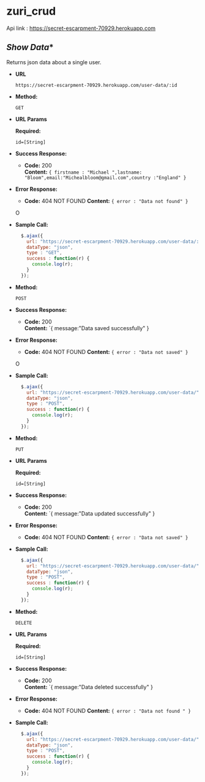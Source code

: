 # zuri_crud
Api link : https://secret-escarpment-70929.herokuapp.com

*Show Data**
----
  Returns json data about a single user.

* **URL**

      https://secret-escarpment-70929.herokuapp.com/user-data/:id

* **Method:**

  `GET`
  
*  **URL Params**

   **Required:**
 
   `id=[String]`



* **Success Response:**

  * **Code:** 200 <br />
    **Content:** `{ firstname : "Michael ",lastname: "Bloom",email:"Michealbloom@gmail.com",country :"England" }`
 
* **Error Response:**

  * **Code:** 404 NOT FOUND 
    **Content:** `{ error : "Data not found" }`

  O
* **Sample Call:**

  ```javascript
    $.ajax({
      url: "https://secret-escarpment-70929.herokuapp.com/user-data/:id"
      dataType: "json",
      type : "GET",
      success : function(r) {
        console.log(r);
      }
    });
  ```


* **Method:**

  `POST`

* **Success Response:**

  * **Code:** 200 <br />
    **Content:** `{ message:"Data saved successfully" }
* **Error Response:**

  * **Code:** 404 NOT FOUND 
    **Content:** `{ error : "Data not saved" }`

  O
* **Sample Call:**

  ```javascript
    $.ajax({
      url: "https://secret-escarpment-70929.herokuapp.com/user-data/"
      dataType: "json",
      type : "POST",
      success : function(r) {
        console.log(r);
      }
    });
  ```


* **Method:**

  `PUT`
  

*  **URL Params**

   **Required:**
 
   `id=[String]`

* **Success Response:**

  * **Code:** 200 <br />
    **Content:** `{ message:"Data updated successfully" }
* **Error Response:**

  * **Code:** 404 NOT FOUND 
    **Content:** `{ error : "Data not saved" }`

  
* **Sample Call:**

  ```javascript
    $.ajax({
      url: "https://secret-escarpment-70929.herokuapp.com/user-data/"
      dataType: "json",
      type : "POST",
      success : function(r) {
        console.log(r);
      }
    });
  ```

* **Method:**

  `DELETE`
  

*  **URL Params**

   **Required:**
 
   `id=[String]`

* **Success Response:**

  * **Code:** 200 <br />
    **Content:** `{ message:"Data deleted  successfully" }
* **Error Response:**

  * **Code:** 404 NOT FOUND 
    **Content:** `{ error : "Data not found " }`

  
* **Sample Call:**

  ```javascript
    $.ajax({
      url: "https://secret-escarpment-70929.herokuapp.com/user-data/"
      dataType: "json",
      type : "POST",
      success : function(r) {
        console.log(r);
      }
    });
  ```


